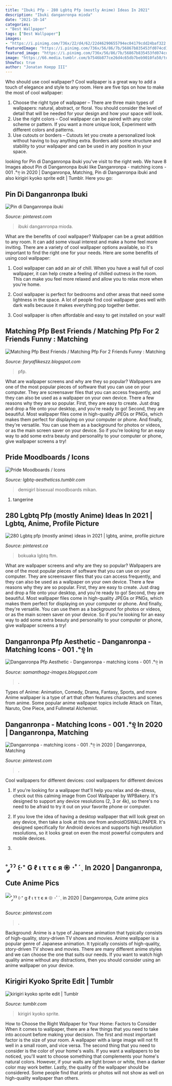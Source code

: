 ```yaml
---
title: "Ibuki Pfp - 280 Lgbtq Pfp (mostly Anime) Ideas In 2021"
description: "Ibuki danganronpa mioda"
date: "2021-10-14"
categories:
- "Best Wallpaper"
tags: ["Best Wallpaper"]
images:
- "https://i.pinimg.com/736x/22/d4/62/22d46290655794ec04179cdd24baf322.jpg"
featuredImage: "https://i.pinimg.com/736x/56/86/7b/56867b835453fd074cd18277caab4b51.jpg"
featured_image: "https://i.pinimg.com/736x/56/86/7b/56867b835453fd074cd18277caab4b51.jpg"
image: "https://66.media.tumblr.com/b7546b877ce26d4c65db7beb9010fa50/tumblr_peal0ubBMO1xul44io2_500.png"
ShowToc: true
author: "Jonatan Koepp III"
---
```



Who should use cool wallpaper?
Cool wallpaper is a great way to add a touch of elegance and style to any room. Here are five tips on how to make the most of cool wallpaper: 
1) Choose the right type of wallpaper – There are three main types of wallpapers: natural, abstract, or floral. You should consider the level of detail that will be needed for your design and how your space will look. 
2) Use the right colors – Cool wallpaper can be paired with any color scheme or pattern. If you want a more unique look, Experiment with different colors and patterns. 
3) Use cutouts or borders – Cutouts let you create a personalized look without having to buy anything extra. Borders add some structure and stability to your wallpaper and can be used in any position in your space.

	

		
looking for Pin di Danganronpa ibuki you've visit to the right web. We have 8 Images about Pin di Danganronpa ibuki like Danganronpa - matching icons - 001 .°୭̥ in 2020 | Danganronpa, Matching, Pin di Danganronpa ibuki and also kirigiri kyoko sprite edit | Tumblr. Here you go:
		
    
## Pin Di Danganronpa Ibuki

<img loading=lazy src="https://i.pinimg.com/736x/56/86/7b/56867b835453fd074cd18277caab4b51.jpg" onerror="this.onerror=null;this.src='https://tse2.mm.bing.net/th?id=OIP.OsYTBYkJIqdqQrMqMaNx5gAAAA&amp;pid=15.1';" alt="Pin di Danganronpa ibuki">

_Source: pinterest.com_

>ibuki danganronpa mioda. 

	

What are the benefits of cool wallpaper?
Wallpaper can be a great addition to any room. It can add some visual interest and make a home feel more inviting. There are a variety of cool wallpaper options available, so it's important to find the right one for your needs. Here are some benefits of using cool wallpaper: 
1. Cool wallpaper can add an air of chill. When you have a wall full of cool wallpaper, it can help create a feeling of chilled outness in the room. This can make you feel more relaxed and allow you to relax more when you're home. 

2. Cool wallpaper is perfect for bedrooms and other areas that need some lightness in the space. A lot of people find cool wallpaper goes well with dark walls because it makes everything pop together better. 

3. Cool wallpaper is often affordable and easy to get installed on your wall!

    
## Matching Pfp Best Friends / Matching Pfp For 2 Friends Funny : Matching

<img loading=lazy src="https://lh6.googleusercontent.com/proxy/NZbKWW-xgawKbXqZtIIN8VW-z6A0y7_UNX4Gv2m1ag3BdCe0II2wi6fakHQ5KQJPbVXaAYDqhmVN0SB_90PMFbPZGzK0EpP_OBvF83UnBTSPHaZXPIwp1dA9hi7MnA0q=w1200-h630-p-k-no-nu" onerror="this.onerror=null;this.src='https://tse2.mm.bing.net/th?id=OIP.ifEUj7TvA_dLHVdZwxGZmQHaEU&amp;pid=15.1';" alt="Matching Pfp Best Friends / Matching Pfp For 2 Friends Funny : Matching">

_Source: faryaflikeszz.blogspot.com_

>pfp. 

	

What are wallpaper screens and why are they so popular?
Wallpapers are one of the most popular pieces of software that you can use on your computer. They are screensaver files that you can access frequently, and they can also be used as a wallpaper on your own device. There a few reasons why they are so popular. First, they are easy to create. Just drag and drop a file onto your desktop, and you're ready to go! Second, they are beautiful. Most wallpaper files come in high-quality JPEGs or PNGs, which makes them perfect for displaying on your computer or phone. And finally, they're versatile. You can use them as a background for photos or videos, or as the main screen saver on your device. So if you're looking for an easy way to add some extra beauty and personality to your computer or phone, give wallpaper screens a try!

    
## Pride Moodboards / Icons

<img loading=lazy src="https://64.media.tumblr.com/5ac642fc7a94a69d2f332b7c9ac29880/3afe89db0f7ee963-9e/s1280x1920/9f908aee2d9b3fb4bfd51def034eb4c69d4caa64.png" onerror="this.onerror=null;this.src='https://tse1.mm.bing.net/th?id=OIP.6cCU86clAQgLfAq0tp5emwHaHa&amp;pid=15.1';" alt="Pride Moodboards / Icons">

_Source: lgbtq-aestheticss.tumblr.com_

>demigirl bisexual moodboards mikan. 

	

1. tangerine 

    
## 280 Lgbtq Pfp (mostly Anime) Ideas In 2021 | Lgbtq, Anime, Profile Picture

<img loading=lazy src="https://i.pinimg.com/474x/1f/18/06/1f1806eb3079eceaf3610cf083391fd5.jpg" onerror="this.onerror=null;this.src='https://tse1.mm.bing.net/th?id=OIP.PNvn3wQp6xJ6OJMDgE8t2wAAAA&amp;pid=15.1';" alt="280 Lgbtq pfp (mostly anime) ideas in 2021 | lgbtq, anime, profile picture">

_Source: pinterest.ca_

>bokuaka lgbtq ftm. 

	

What are wallpaper screens and why are they so popular?
Wallpapers are one of the most popular pieces of software that you can use on your computer. They are screensaver files that you can access frequently, and they can also be used as a wallpaper on your own device. There a few reasons why they are so popular. First, they are easy to create. Just drag and drop a file onto your desktop, and you're ready to go! Second, they are beautiful. Most wallpaper files come in high-quality JPEGs or PNGs, which makes them perfect for displaying on your computer or phone. And finally, they're versatile. You can use them as a background for photos or videos, or as the main screen saver on your device. So if you're looking for an easy way to add some extra beauty and personality to your computer or phone, give wallpaper screens a try!

    
## Danganronpa Pfp Aesthetic - Danganronpa - Matching Icons - 001 .°୭̥ In

<img loading=lazy src="https://i.pinimg.com/736x/af/31/f2/af31f2d6c090a8e16c33822fba7ab920.jpg" onerror="this.onerror=null;this.src='https://tse2.mm.bing.net/th?id=OIP.8iBdKGaY7S680QObw3YWhAHaHa&amp;pid=15.1';" alt="Danganronpa Pfp Aesthetic - Danganronpa - matching icons - 001 .°୭̥ in">

_Source: samanthagz-images.blogspot.com_

>. 

	

Types of Anime: Animation, Comedy, Drama, Fantasy, Sports, and more
Anime wallpaper is a type of art that often features characters and scenes from anime. Some popular anime wallpaper topics include Attack on Titan, Naruto, One Piece, and Fullmetal Alchemist.

    
## Danganronpa - Matching Icons - 001 .°୭̥ In 2020 | Danganronpa, Matching

<img loading=lazy src="https://i.pinimg.com/736x/22/d4/62/22d46290655794ec04179cdd24baf322.jpg" onerror="this.onerror=null;this.src='https://tse3.mm.bing.net/th?id=OIP.Le4HEdkCuJz58G21GJeqkQHaHa&amp;pid=15.1';" alt="Danganronpa - matching icons - 001 .°୭̥ in 2020 | Danganronpa, Matching">

_Source: pinterest.com_

>. 

	

Cool wallpapers for different devices:
cool wallpapers for different devices 

1. If you're looking for a wallpaper that'll help you relax and de-stress, check out this calming image from Cool Wallpaper by WPBakery. It's designed to support any device resolutions (2, 3 or 4k), so there's no need to be afraid to try it out on your favorite phone or computer.

2. If you love the idea of having a desktop wallpaper that will look great on any device, then take a look at this one from androidOSWALLPAPER. It's designed specifically for Android devices and supports high resolution resolutions, so it looks great on even the most powerful computers and mobile devices.

3.

    
## ˚ ༘ˀˀ ꒰‧⁺ G ℓ ι τ τ є я 𑁍 ･ﾟˊˎ In 2020 | Danganronpa, Cute Anime Pics

<img loading=lazy src="https://i.pinimg.com/736x/80/08/16/800816254d0caf45b38ecc91cccc155f.jpg" onerror="this.onerror=null;this.src='https://tse2.mm.bing.net/th?id=OIP.0roO6mfGSHqowa5A7CXHTAHaHa&amp;pid=15.1';" alt="˚ ༘ˀˀ ꒰‧⁺ g ℓ ι τ τ є я 𑁍 ･ﾟˊˎ in 2020 | Danganronpa, Cute anime pics">

_Source: pinterest.com_

>. 

	

Background: Anime is a type of Japanese animation that typically consists of high-quality, story-driven TV shows and movies.
Anime wallpaper is a popular genre of Japanese animation. It typically consists of high-quality, story-driven TV shows and movies. There are many different anime styles and we can choose the one that suits our needs. If you want to watch high quality anime without any distractions, then you should consider using an anime wallpaper on your device.

    
## Kirigiri Kyoko Sprite Edit | Tumblr

<img loading=lazy src="https://66.media.tumblr.com/b7546b877ce26d4c65db7beb9010fa50/tumblr_peal0ubBMO1xul44io2_500.png" onerror="this.onerror=null;this.src='https://tse1.mm.bing.net/th?id=OIP.zOygQa0zuv-bxlaFfzhiqwHaIB&amp;pid=15.1';" alt="kirigiri kyoko sprite edit | Tumblr">

_Source: tumblr.com_

>kirigiri kyoko sprite. 

	

How to Choose the Right Wallpaper for Your Home: Factors to Consider
When it comes to wallpaper, there are a few things that you need to take into account before making your decision. The first and most important factor is the size of your room. A wallpaper with a large image will not fit well in a small room, and vice versa. 
The second thing that you need to consider is the color of your home's walls. If you want a wallpapers to be noticed, you'll want to choose something that complements your home's natural colors. However, if your walls are light brown or white, then a darker color may work better. 
Lastly, the quality of the wallpaper should be considered. Some people find that prints or photos will not show as well on high-quality wallpaper than others.

